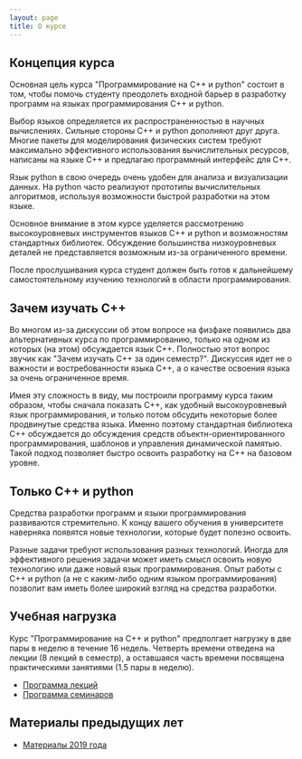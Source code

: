 ```yaml
---
layout: page
title: О курсе
---
```


## Концепция курса

Основная цель курса "Программирование на C++ и python" состоит в том, чтобы помочь студенту преодолеть входной барьер в разработку программ на языках программирования C++ и python.

Выбор языков определяется их распространенностью в научных вычислениях. Сильные стороны C++ и python дополняют друг друга. Многие пакеты для моделирования физических систем требуют максимально эффективного использования вычислительных ресурсов, написаны на языке C++ и предлагаю программный интерфейс для C++.

Язык python в свою очередь очень удобен для анализа и визуализации данных. На python часто реализуют прототипы вычислительных алгоритмов, используя возможности быстрой разработки на этом языке.

Основное внимание в этом курсе уделяется рассмотрению высокоуровневых инструментов языков C++ и python и возможностям стандартных библиотек. Обсуждение большинства низкоуровневых деталей не представляется возможным из-за ограниченного времени.

После прослушивания курса студент должен быть готов к дальнейшему самостоятельному изучению технологий в области программирования.

## Зачем изучать C++

Во многом из-за дискуссии об этом вопросе на физфаке появились два альтернативных курса по программированию, только на одном из которых (на этом) обсуждается язык C++. Полностью этот вопрос звучик как "Зачем изучать C++ за один семестр?". Дискуссия идет не о важности и востребованности языка C++, а о качестве освоения языка за очень ограниченное время.

Имея эту сложность в виду, мы построили программу курса таким образом, чтобы сначала показать C++, как удобный высокоуровневый язык программирования, и только потом обсудить некоторые более продвинутые средства языка. Именно поэтому стандартная библиотека C++ обсуждается до обсуждения средств объектн-ориентированного программирования, шаблонов и управления динамической памятью. Такой подход позволяет быстро освоить разработку на C++ на базовом уровне.

## Только C++ и python

Средства разработки программ и языки программирования развиваются стремительно. К концу вашего обучения в университете наверняка появятся новые технологии, которые будет полезно освоить.

Разные задачи требуют использования разных технологий. Иногда для эффективного решения задачи может иметь смысл освоить новую технологию или даже новый язык программирования. Опыт работы с C++ и python (а не с каким-либо одним языком программирования) позволит вам иметь более широкий взгляд на средства разработки.

## Учебная нагрузка

Курс "Программирование на C++ и python" предполгает нагрузку в две пары в неделю в течение 16 недель. Четверть времени отведена на лекции (8 лекций в семестр), а оставшаяся часть времени посвящена практическими занятиями (1.5 пары в неделю).

* [Программа лекций](lectures)
* [Программа семинаров](seminars)

## Материалы предыдущих лет

* [Материалы 2019 года](https://github.com/VitalyVorobyev/CppPython2019)
